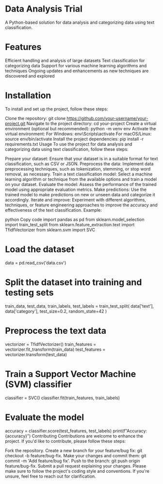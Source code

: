 # Data Analysis Trial


A Python-based solution for data analysis and categorizing data using text classification.


# Features
Efficient handling and analysis of large datasets
Text classification for categorizing data
Support for various machine learning algorithms and techniques
Ongoing updates and enhancements as new techniques are discovered and explored

# Installation
To install and set up the project, follow these steps:

Clone the repository: git clone https://github.com/your-username/your-project.git
Navigate to the project directory: cd your-project
Create a virtual environment (optional but recommended): python -m venv env
Activate the virtual environment:
For Windows: env\Scripts\activate
For macOS/Linux: source env/bin/activate
Install the project dependencies: pip install -r requirements.txt
Usage
To use the project for data analysis and categorizing data using text classification, follow these steps:

Prepare your dataset: Ensure that your dataset is in a suitable format for text classification, such as CSV or JSON.
Preprocess the data: Implement data preprocessing techniques, such as tokenization, stemming, or stop word removal, as necessary.
Train a text classification model: Select a machine learning algorithm or technique from the available options and train a model on your dataset.
Evaluate the model: Assess the performance of the trained model using appropriate evaluation metrics.
Make predictions: Use the trained model to make predictions on new or unseen data and categorize it accordingly.
Iterate and improve: Experiment with different algorithms, techniques, or feature engineering approaches to improve the accuracy and effectiveness of the text classification.
Example:

python
Copy code
import pandas as pd
from sklearn.model_selection import train_test_split
from sklearn.feature_extraction.text import TfidfVectorizer
from sklearn.svm import SVC

# Load the dataset
data = pd.read_csv('data.csv')

# Split the dataset into training and testing sets
train_data, test_data, train_labels, test_labels = train_test_split(
    data['text'], data['category'], test_size=0.2, random_state=42
)

# Preprocess the text data
vectorizer = TfidfVectorizer()
train_features = vectorizer.fit_transform(train_data)
test_features = vectorizer.transform(test_data)

# Train a Support Vector Machine (SVM) classifier
classifier = SVC()
classifier.fit(train_features, train_labels)

# Evaluate the model
accuracy = classifier.score(test_features, test_labels)
print(f"Accuracy: {accuracy}")
Contributing
Contributions are welcome to enhance the project. If you'd like to contribute, please follow these steps:

Fork the repository.
Create a new branch for your feature/bug fix: git checkout -b feature/bug-fix.
Make your changes and commit them: git commit -m 'Add feature/bug fix'.
Push to the branch: git push origin feature/bug-fix.
Submit a pull request explaining your changes.
Please make sure to follow the project's coding style and conventions. If you're unsure, feel free to reach out for clarification.







